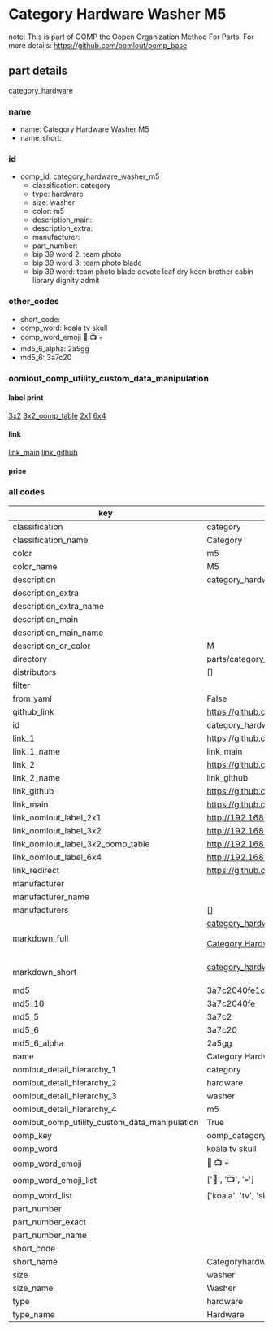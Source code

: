# Category Hardware Washer M5  

note: This is part of OOMP the Oopen Organization Method For Parts. For more details: https://github.com/oomlout/oomp_base

##  part details
  



category_hardware



### name
* name: Category Hardware Washer M5
* name_short: 
### id
* oomp_id: category_hardware_washer_m5
  * classification: category
  * type: hardware
  * size: washer
  * color: m5
  * description_main: 
  * description_extra: 
  * manufacturer: 
  * part_number: 
  * bip 39 word 2: team photo
  * bip 39 word 3: team photo blade
  * bip 39 word: team photo blade devote leaf dry keen brother cabin library dignity admit

### other_codes
* short_code: 
* oomp_word: koala tv skull
* oomp_word_emoji :koala: :tv: :skull:
* md5_6_alpha: 2a5gg
* md5_6: 3a7c20






### oomlout_oomp_utility_custom_data_manipulation
#### label print
[3x2](http://192.168.1.245:1112/?label=oomp%202a5gg)
[3x2_oomp_table](http://192.168.1.108:1112/?label=oomp%202a5gg)
[2x1](http://192.168.1.242:1112/?label=oomp%202a5gg)
[6x4](http://192.168.1.55:1112/?label=oomp%202a5gg)    

#### link

[link_main](https://github.com/oomlout/oomlout_oomp_version_1_messy/tree/main/parts/category_hardware_washer_m5) [link_github](https://github.com/oomlout/oomlout_oomp_version_1_messy/tree/main/parts/category_hardware_washer_m5)                             

#### price







### all codes 
| key | value |  
| --- | --- |  
| classification | category |  
| classification_name | Category |  
| color | m5 |  
| color_name | M5 |  
| description | category_hardware |  
| description_extra |  |  
| description_extra_name |  |  
| description_main |  |  
| description_main_name |  |  
| description_or_color | M  |  
| directory | parts/category_hardware_washer_m5 |  
| distributors | [] |  
| filter |  |  
| from_yaml | False |  
| github_link | https://github.com/oomlout/oomlout_oomp_part_src/tree/main/parts/category_hardware_washer_m5 |  
| id | category_hardware_washer_m5 |  
| link_1 | https://github.com/oomlout/oomlout_oomp_version_1_messy/tree/main/parts/category_hardware_washer_m5 |  
| link_1_name | link_main |  
| link_2 | https://github.com/oomlout/oomlout_oomp_version_1_messy/tree/main/parts/category_hardware_washer_m5 |  
| link_2_name | link_github |  
| link_github | https://github.com/oomlout/oomlout_oomp_version_1_messy/tree/main/parts/category_hardware_washer_m5 |  
| link_main | https://github.com/oomlout/oomlout_oomp_version_1_messy/tree/main/parts/category_hardware_washer_m5 |  
| link_oomlout_label_2x1 | http://192.168.1.242:1112/?label=oomp%202a5gg |  
| link_oomlout_label_3x2 | http://192.168.1.245:1112/?label=oomp%202a5gg |  
| link_oomlout_label_3x2_oomp_table | http://192.168.1.108:1112/?label=oomp%202a5gg |  
| link_oomlout_label_6x4 | http://192.168.1.55:1112/?label=oomp%202a5gg |  
| link_redirect | https://github.com/oomlout/oomlout_oomp_version_1_messy/tree/main/parts/category_hardware_washer_m5 |  
| manufacturer |  |  
| manufacturer_name |  |  
| manufacturers | [] |  
| markdown_full | [category_hardware_washer_m5](none)<br>[](none)<br>[Category Hardware Washer M5](none)<br><br> |  
| markdown_short | [category_hardware_washer_m5](none)<br><br> |  
| md5 | 3a7c2040fe1cef350ebf53cc2e28eef5 |  
| md5_10 | 3a7c2040fe |  
| md5_5 | 3a7c2 |  
| md5_6 | 3a7c20 |  
| md5_6_alpha | 2a5gg |  
| name | Category Hardware Washer M5 |  
| oomlout_detail_hierarchy_1 | category |  
| oomlout_detail_hierarchy_2 | hardware |  
| oomlout_detail_hierarchy_3 | washer |  
| oomlout_detail_hierarchy_4 | m5 |  
| oomlout_oomp_utility_custom_data_manipulation | True |  
| oomp_key | oomp_category_hardware_washer_m5 |  
| oomp_word | koala tv skull |  
| oomp_word_emoji | :koala: :tv: :skull: |  
| oomp_word_emoji_list | [':koala:', ':tv:', ':skull:'] |  
| oomp_word_list | ['koala', 'tv', 'skull'] |  
| part_number |  |  
| part_number_exact |  |  
| part_number_name |  |  
| short_code |  |  
| short_name | Categoryhardware |  
| size | washer |  
| size_name | Washer |  
| type | hardware |  
| type_name | Hardware |  
